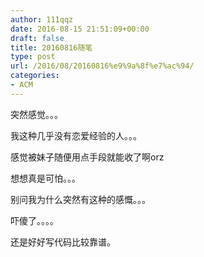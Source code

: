 ```yaml
---
author: 111qqz
date: 2016-08-15 21:51:09+00:00
draft: false
title: 20160816随笔
type: post
url: /2016/08/20160816%e9%9a%8f%e7%ac%94/
categories:
- ACM
---
```


突然感觉。。。

我这种几乎没有恋爱经验的人。。。

感觉被妹子随便用点手段就能收了啊orz

想想真是可怕。。。

别问我为什么突然有这种的感慨。。。

吓傻了。。。。

还是好好写代码比较靠谱。
